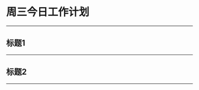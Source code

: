 周三今日工作计划 
========
-------------------------------------------------------------------------------

## 标题1 ##

-------------------------------------------------------------------------------

## 标题2 ##

-------------------------------------------------------------------------------

